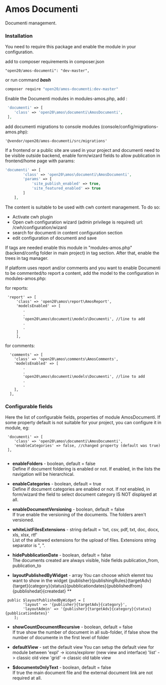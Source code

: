# Amos Documenti 

Documenti management.

### Installation
You need to require this package and enable the module in your configuration.

add to composer requirements in composer.json
```
"open20/amos-documenti": "dev-master",
```
or run command
***bash***
```bash
composer require "open20/amos-documenti:dev-master"
```

Enable the Documenti modules in modules-amos.php, add :
```php
 'documenti' => [
	'class' => 'open20\amos\documenti\AmosDocumenti',
 ],

```

add documenti migrations to console modules (console/config/migrations-amos.php):
```
'@vendor/open20/amos-documenti/src/migrations'
```

If a frontend or a public site are used in your project and documenti need to be visible outside backend, enable form/wizard fields to allow publication in frontend/home page with params:
```php
'documenti' => [
        'class' => 'open20\amos\documenti\AmosDocumenti',
        'params' => [
            'site_publish_enabled' => true,
            'site_featured_enabled' => true
        ]
    ],
```

The content is suitable to be used with cwh content management.
To do so:
- Activate cwh plugin
- Open cwh configuration wizard (admin privilege is required) url: <yourPlatformurl>/cwh/configuration/wizard
- search for documenti in content configuration section
- edit configuration of documenti and save

If tags are needed enable this module in "modules-amos.php" (backend/config folder in main project) in tag section. After that, enable the trees in tag manager.

If platform uses report and/or comments and you want to enable Documenti to be commented/to report a content, add the model to the configuration in modules-amos.php:

for reports: 

```
 'report' => [
     'class' => 'open20\amos\report\AmosReport',
     'modelsEnabled' => [
        .
        .
        'open20\amos\documenti\models\Documenti', //line to add
        .
        .
     ]
     ],
```

for comments:

```
  'comments' => [
    'class' => 'open20\amos\comments\AmosComments',
    'modelsEnabled' => [
        .
        .
        'open20\amos\documenti\models\Documenti', //line to add
        .
        .
 	],
  ],
```


### Configurable fields 

Here the list of configurable fields, properties of module AmosDocumenti.
If some property default is not suitable for your project, you can configure it in module, eg: 

```
 'documenti' => [
	'class' => 'open20\amos\documenti\AmosDocumenti',
	'enableCategories' => false, //changed property (default was true)
 ],
 
```

* **enableFolders** - boolean, default = false  
Define if document foldering is enabled or not. If enabled, in the lists the navigation will be hierarchical.
 
* **enableCategories** - boolean, default = true  
Define if document categories are enabled or not. If not enabled, in form/wizard the field to select document category IS NOT displayed at all.

* **enableDocumentVersioning** - boolean, default = false  
If true enable the versioning of the documents. The folders aren't versioned.
  
* **whiteListFilesExtensions** - string default = 'txt, csv, pdf, txt, doc, docx, xls, xlsx, rtf'  
List of the allowed extensions for the upload of files. Extensions string separator is ", ".

* **hidePubblicationDate** - boolean, default = false  
The documents created are always visible, hide fields publication_from, publication_to

* **layoutPublishedByWidget** - array
You can choose which elemnt tou want to show in the widget
{publisher}{publishingRules}{targetAdv}{target}{category}{status}{pubblicationdates}{pubblishedfrom}{pubblishedat}{createdat} **
```
 public $layoutPublishedByWidget = [
        'layout' => '{publisher}{targetAdv}{category}',
        'layoutAdmin' => '{publisher}{targetAdv}{category}{status}{pubblicationdates}'
    ];
```
* **showCountDocumentRecursive** - boolean, default = false  
If true show the number of document in all sub-folder, if false show the number of documente in the first level of folder


* **defaultView** - set the default view
You can setup the default view for module between 
    'expl' -> icons/explorer (new view and interface)
    'list' -> classic old view
    'grid' -> classic old table view

* **$documentsOnlyText** - boolean, default = false  
If true the main document file and the external document link are not required at all.